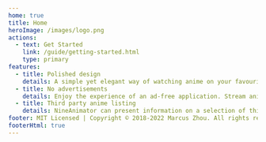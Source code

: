 ```yaml
---
home: true
title: Home
heroImage: /images/logo.png
actions:
  - text: Get Started
    link: /guide/getting-started.html
    type: primary
features:
  - title: Polished design
    details: A simple yet elegant way of watching anime on your favourite anime websites. NineAnimator uses Apple's native video playback interface.
  - title: No advertisements
    details: Enjoy the experience of an ad-free application. Stream anime without ads trackers for more privacy and speed.
  - title: Third party anime listing
    details: NineAnimator can present information on a selection of third party listing websites and push local playback history to those tracking services.
footer: MIT Licensed | Copyright © 2018-2022 Marcus Zhou. All rights reserved | <a href="privacy-policy">Privacy Policy</a>
footerHtml: true
---
```

